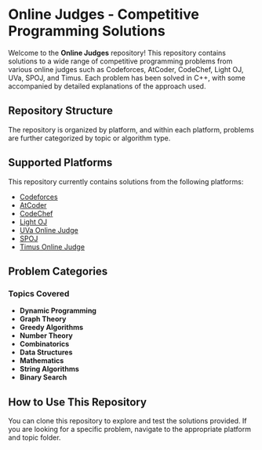 # Online Judges - Competitive Programming Solutions

Welcome to the **Online Judges** repository! This repository contains solutions to a wide range of competitive programming problems from various online judges such as Codeforces, AtCoder, CodeChef, Light OJ, UVa, SPOJ, and Timus. Each problem has been solved in C++, with some accompanied by detailed explanations of the approach used.

## Repository Structure

The repository is organized by platform, and within each platform, problems are further categorized by topic or algorithm type.

## Supported Platforms

This repository currently contains solutions from the following platforms:

- [Codeforces](https://codeforces.com/)
- [AtCoder](https://atcoder.jp/)
- [CodeChef](https://www.codechef.com/)
- [Light OJ](https://lightoj.com/)
- [UVa Online Judge](https://onlinejudge.org/)
- [SPOJ](https://www.spoj.com/)
- [Timus Online Judge](https://acm.timus.ru/)

## Problem Categories

### Topics Covered
- **Dynamic Programming**
- **Graph Theory**
- **Greedy Algorithms**
- **Number Theory**
- **Combinatorics**
- **Data Structures**
- **Mathematics**
- **String Algorithms**
- **Binary Search**

## How to Use This Repository
You can clone this repository to explore and test the solutions provided. If you are looking for a specific problem, navigate to the appropriate platform and topic folder.
